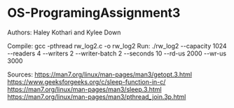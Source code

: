 # OS-ProgramingAssignment3

Authors: Haley Kothari and Kylee Down


Compile: gcc -pthread rw_log2.c -o rw_log2
Run: ./rw_log2 --capacity 1024 --readers 4 --writers 2 --writer-batch 2 --seconds 10 --rd-us 2000 --wr-us 3000

Sources:
https://man7.org/linux/man-pages/man3/getopt.3.html
https://www.geeksforgeeks.org/c/sleep-function-in-c/
https://man7.org/linux/man-pages/man3/sleep.3.html
https://man7.org/linux/man-pages/man3/pthread_join.3p.html


